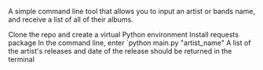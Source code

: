 A simple command line tool that allows you to input an artist or bands name, and receive a list of all of their albums.

Clone the repo and create a virtual Python environment
Install requests package
In the command line, enter `python main.py "artist_name"
A list of the artist's releases and date of the release should be returned in the terminal
